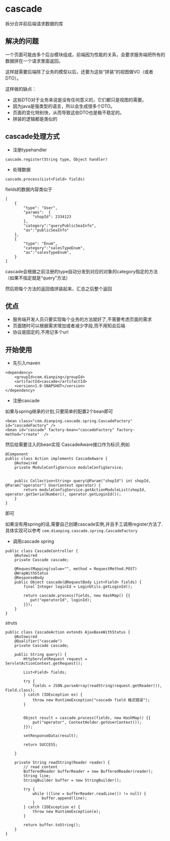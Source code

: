 # cascade
拆分合并前后端请求数据的库

## 解决的问题
一个页面可能由多个后台模块组成，前端因为性能的关系，会要求服务端把所有的数据拼在一个请求里面返回。

这样就需要后端除了业务的模型以后，还要为这些“拼装”的视图做VO（或者DTO）。

这样做的缺点：

- 这些DTO对于业务来说是没有任何意义的，它们都只是视图的需要。
- 因为java是强类型的语言，所以会生成很多个DTO。
- 页面的变化特别快，从而导致这些DTO也是极不稳定的。
- 拼装的逻辑都是类似的

## cascade处理方式

- 注册typehandler

```
cascade.register(String type, Object handler)
```

- 处理数据

```
cascade.process(List<Field> fields)
```

fields的数据内容类似于

```
[
    {
        "type": "User",
        "params":  {
            "shopId": 2334123
        },
        "category":"queryPublicSeaInfo",
        "as":"publicSeaInfo"
    },
    {
        "type": "Enum",
        "category":"salesTypeEnum",
        "as":"salesTypeEnum",
    }
]
```

cascade会根据之前注册的type自动分发到对应的对象的category指定的方法（如果不指定就是“query”方法）

然后把每个方法的返回值拼装起来，汇总之后整个返回

## 优点
- 服务端开发人员只要实现每个业务的方法就好了,不需要考虑页面的需求
- 页面随时可以根据需求增加或者减少字段,而不用知会后端
- 协议是固定的,不用记多个url


## 开始使用
- 先引入maven

```
<dependency>
    <groupId>com.dianping</groupId>
    <artifactId>cascade</artifactId>
    <version>1.0-SNAPSHOT</version>
</dependency>
```

- 注册cascade

如果与spring继承的计划,只要简单的配置2个bean即可

```
<bean class="com.dianping.cascade.spring.CascadeFactory" id="cascadeFactory" />
<bean id="cascade" factory-bean="cascadeFactory" factory-method="create"  />
```

然后给需要注入的bean实现 CascadeAware接口作为标识,例如

```
@Component
public class Action implements CascadeAware {
    @Autowired
    private ModuleConfigService moduleConfigService;


    public Collection<String> query(@Param("shopId") int shopId, @Param("operator") UserContext operator) {
        return moduleConfigService.getActionModuleList(shopId, operator.getSerialNumber(), operator.getLoginId());
    }
}
```

即可

如果没有用spring的话,需要自己创建cascade实例,并且手工调用register方法了. 具体实现可以参考 `com.dianping.cascade.spring.CascadeFactory`


- 调用cascade
spring

```
public class CascadeController {
    @Autowired
    private Cascade cascade;

    @RequestMapping(value="", method = RequestMethod.POST)
    @WrapWithStatus
    @ResponseBody
    public Object cascade(@RequestBody List<Field> fields) {
        final Integer loginId = LoginUtils.getLoginId();

        return cascade.process(fields, new HashMap() {{
           put("operatorId", loginId);
        }});
    }
}
```

struts


```
public class CascadeAction extends AjaxBaseWithStatus {
    @Autowired
    @Qualifier("cascade")
    private Cascade cascade;

    public String query() {
        HttpServletRequest request = ServletActionContext.getRequest();

        List<Field> fields;

        try {
            fields = JSON.parseArray(readString(request.getReader()), Field.class);
        } catch (IOException ex) {
            throw new RuntimeException("cascade field 格式错误");
        }


        Object result = cascade.process(fields, new HashMap() {{
            put("operator", ContextHolder.getUserContext());
        }});

        setResponseData(result);

        return SUCCESS;

    }

    private String readString(Reader reader) {
        // read content
        BufferedReader bufferReader = new BufferedReader(reader);
        String line;
        StringBuilder buffer = new StringBuilder();

        try {
            while ((line = bufferReader.readLine()) != null) {
                buffer.append(line);
            }
        } catch (IOException e) {
            throw new RuntimeException(e);
        }

        return buffer.toString();
    }
}

```